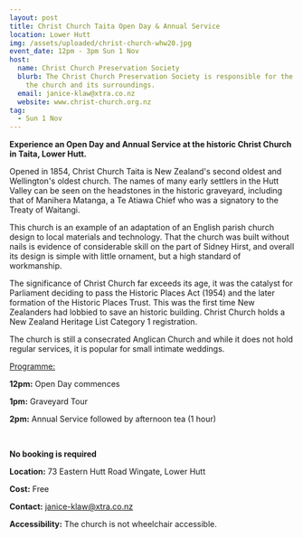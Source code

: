 ```yaml
---
layout: post
title: Christ Church Taita Open Day & Annual Service
location: Lower Hutt
img: /assets/uploaded/christ-church-whw20.jpg
event_date: 12pm - 3pm Sun 1 Nov
host:
  name: Christ Church Preservation Society
  blurb: The Christ Church Preservation Society is responsible for the upkeep of
    the church and its surroundings.
  email: janice-klaw@xtra.co.nz
  website: www.christ-church.org.nz
tag:
  - Sun 1 Nov
---
```

**Experience an Open Day and Annual Service at the historic Christ Church in Taita, Lower Hutt.** 

Opened in 1854, Christ Church Taita is New Zealand's second oldest and Wellington's oldest church. The names of many early settlers in the Hutt Valley can be seen on the headstones in the historic graveyard, including that of Manihera Matanga, a Te Atiawa Chief who was a signatory to the Treaty of Waitangi. 

This church is an example of an adaptation of an English parish church design to local materials and technology. That the church was built without nails is evidence of considerable skill on the part of Sidney Hirst, and overall its design is simple with little ornament, but a high standard of workmanship.

The significance of Christ Church far exceeds its age, it was the catalyst for Parliament deciding to pass the Historic Places Act (1954) and the later formation of the Historic Places Trust. This was the first time New Zealanders had lobbied to save an historic building. Christ Church holds a New Zealand Heritage List Category 1 registration.

The church is still a consecrated Anglican Church and while it does not hold regular services, it is popular for small intimate weddings. 

<u>Programme:</u>

**12pm:** Open Day commences

**1pm:** Graveyard Tour 

**2pm:** Annual Service followed by afternoon tea (1 hour)

<br>

**No booking is required** 

**Location:** 73 Eastern Hutt Road Wingate, Lower Hutt

**Cost:** Free

**Contact:** janice-klaw@xtra.co.nz

**Accessibility:** The church is not wheelchair accessible.
